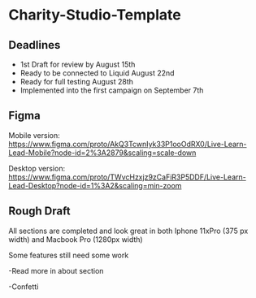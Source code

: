 # Charity-Studio-Template

## Deadlines

* 1st Draft for review by August 15th
* Ready to be connected to Liquid August 22nd
* Ready for full testing August 28th
* Implemented into the first campaign on September 7th

## Figma

Mobile version:
https://www.figma.com/proto/AkQ3TcwnIyk33P1ooOdRX0/Live-Learn-Lead-Mobile?node-id=2%3A2879&scaling=scale-down

Desktop version:
https://www.figma.com/proto/TWvcHzxjz9zCaFiR3P5DDF/Live-Learn-Lead-Desktop?node-id=1%3A2&scaling=min-zoom


## Rough Draft

All sections are completed and look great in both Iphone 11xPro (375 px width) and Macbook Pro (1280px width)

Some features still need some work

  -Read more in about section
  
  -Confetti
